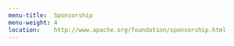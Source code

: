 ```yaml
---
menu-title:  Sponsorship
menu-weight: 4
location:    http://www.apache.org/foundation/sponsorship.html
---
```

